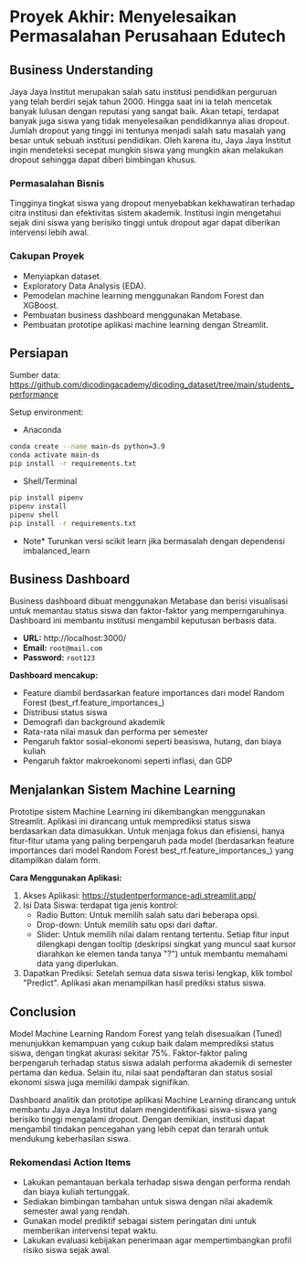 # Proyek Akhir: Menyelesaikan Permasalahan Perusahaan Edutech

## Business Understanding
Jaya Jaya Institut merupakan salah satu institusi pendidikan perguruan yang telah berdiri sejak tahun 2000. Hingga saat ini ia telah mencetak banyak lulusan dengan reputasi yang sangat baik. Akan tetapi, terdapat banyak juga siswa yang tidak menyelesaikan pendidikannya alias dropout. Jumlah dropout yang tinggi ini tentunya menjadi salah satu masalah yang besar untuk sebuah institusi pendidikan. Oleh karena itu, Jaya Jaya Institut ingin mendeteksi secepat mungkin siswa yang mungkin akan melakukan dropout sehingga dapat diberi bimbingan khusus.

### Permasalahan Bisnis
Tingginya tingkat siswa yang dropout menyebabkan kekhawatiran terhadap citra institusi dan efektivitas sistem akademik. Institusi ingin mengetahui sejak dini siswa yang berisiko tinggi untuk dropout agar dapat diberikan intervensi lebih awal.

### Cakupan Proyek
- Menyiapkan dataset.
- Exploratory Data Analysis (EDA).
- Pemodelan machine learning menggunakan Random Forest dan XGBoost.
- Pembuatan business dashboard menggunakan Metabase.
- Pembuatan prototipe aplikasi machine learning dengan Streamlit.

## Persiapan

Sumber data: https://github.com/dicodingacademy/dicoding_dataset/tree/main/students_performance

Setup environment:
- Anaconda
```bash
conda create --name main-ds python=3.9
conda activate main-ds
pip install -r requirements.txt
```

- Shell/Terminal
```bash
pip install pipenv
pipenv install
pipenv shell
pip install -r requirements.txt
```
- Note*
Turunkan versi scikit learn jika bermasalah dengan dependensi imbalanced_learn

## Business Dashboard
Business dashboard dibuat menggunakan Metabase dan berisi visualisasi untuk memantau status siswa dan faktor-faktor yang memperngaruhinya. Dashboard ini membantu institusi mengambil keputusan berbasis data.

- **URL:** http://localhost:3000/
- **Email:** `root@mail.com`
- **Password:** `root123`

**Dashboard mencakup:**
- Feature diambil berdasarkan feature importances dari model Random Forest (best_rf.feature_importances_)
- Distribusi status siswa
- Demografi dan background akademik
- Rata-rata nilai masuk dan performa per semester
- Pengaruh faktor sosial-ekonomi seperti beasiswa, hutang, dan biaya kuliah
- Pengaruh faktor makroekonomi seperti inflasi, dan GDP

## Menjalankan Sistem Machine Learning
Prototipe sistem Machine Learning ini dikembangkan menggunakan Streamlit. Aplikasi ini dirancang untuk memprediksi status siswa berdasarkan data dimasukkan. Untuk menjaga fokus dan efisiensi, hanya fitur-fitur utama yang paling berpengaruh pada model (berdasarkan feature importances dari model Random Forest best_rf.feature_importances_) yang ditampilkan dalam form.

**Cara Menggunakan Aplikasi:**
1. Akses Aplikasi: https://studentperformance-adi.streamlit.app/
2. Isi Data Siswa: terdapat tiga jenis kontrol:
    - Radio Button: Untuk memilih salah satu dari beberapa opsi.
    - Drop-down: Untuk memilih satu opsi dari daftar.
    - Slider: Untuk memilih nilai dalam rentang tertentu.
    Setiap fitur input dilengkapi dengan tooltip (deskripsi singkat yang muncul saat kursor diarahkan ke elemen tanda tanya "?") untuk membantu memahami data yang diperlukan.
3. Dapatkan Prediksi: Setelah semua data siswa terisi lengkap, klik tombol "Predict". Aplikasi akan menampilkan hasil prediksi status siswa.

## Conclusion
Model Machine Learning Random Forest yang telah disesuaikan (Tuned) menunjukkan kemampuan yang cukup baik dalam memprediksi status siswa, dengan tingkat akurasi sekitar 75%. Faktor-faktor paling berpengaruh terhadap status siswa adalah performa akademik di semester pertama dan kedua. Selain itu, nilai saat pendaftaran dan status sosial ekonomi siswa juga memiliki dampak signifikan.

Dashboard analitik dan prototipe aplikasi Machine Learning dirancang untuk membantu Jaya Jaya Institut dalam mengidentifikasi siswa-siswa yang berisiko tinggi mengalami dropout. Dengan demikian, institusi dapat mengambil tindakan pencegahan yang lebih cepat dan terarah untuk mendukung keberhasilan siswa.

### Rekomendasi Action Items
- Lakukan pemantauan berkala terhadap siswa dengan performa rendah dan biaya kuliah tertunggak.
- Sediakan bimbingan tambahan untuk siswa dengan nilai akademik semester awal yang rendah.
- Gunakan model prediktif sebagai sistem peringatan dini untuk memberikan intervensi tepat waktu.
- Lakukan evaluasi kebijakan penerimaan agar mempertimbangkan profil risiko siswa sejak awal.
